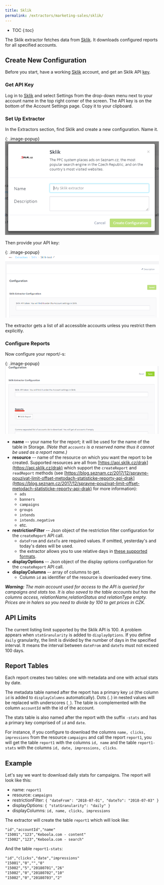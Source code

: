 ```yaml
---
title: Sklik
permalink: /extractors/marketing-sales/sklik/
---
```


* TOC
{:toc}

The Sklik extractor fetches data from [Sklik](https://www.sklik.cz/). It downloads configured reports for all specified accounts. 

## Create New Configuration
Before you start, have a working [Sklik](https://www.sklik.cz/) account, 
and get an Sklik API [key](https://www.sklik.cz/generateToken).

### Get API Key
Log in to [Sklik](https://www.sklik.cz/) and select Settings from the drop-down menu next to your account name 
in the top right corner of the screen. The API key is on the bottom of the Account Settings page. Copy it to your clipboard.

### Set Up Extractor
In the Extractors section, find Sklik and create a new configuration. Name it.

{: .image-popup}
![Sklik New Configuration](/extractors/marketing-sales/sklik/01-new-configuration.png)

Then provide your API key:

{: .image-popup}
![Sklik API Key](/extractors/marketing-sales/sklik/02-api-key.png)

The extractor gets a list of all accessible accounts unless you restrict them explicitly. 

### Configure Reports
Now configure your report/-s:

{: .image-popup}
![Sklik Report](/extractors/marketing-sales/sklik/03-report.png)

- **name** -- your name for the report; it will be used for the name of the table in Storage. *(Note that `accounts` is a reserved name thus it cannot be used as a report name.)*
- **resource** -- name of the resource on which you want the report to be created. Supported resources are all from [https://api.sklik.cz/drak](https://api.sklik.cz/drak) which support the `createReport` and `readReport` methods (see [https://blog.seznam.cz/2017/12/spravne-pouzivat-limit-offset-metodach-statisticke-reporty-api-drak](https://blog.seznam.cz/2017/12/spravne-pouzivat-limit-offset-metodach-statisticke-reporty-api-drak) for more information):
  - `ads`
  - `banners`
  - `campaigns`
  - `groups`
  - `intends`
  - `intends.negative`
  - etc.
- **restrictionFilter** -- Json object of the restriction filter configuration for the `createReport` API call.
  - `dateFrom` and `dateTo` are required values. If omitted, yesterday's and today's dates will be used.
  - the extractor allows you to use relative days in [these supported formats](http://php.net/manual/en/datetime.formats.relative.php).
- **displayOptions** -- Json object of the display options configuration for the `createReport` API call.
- **displayColumns** -- array of columns to get.
  - Column `id` as identifier of the resource is downloaded every time.

***Warning:**
The main account used for access to the API is queried for campaigns and stats too. It is also saved to the table accounts 
but has the columns access, relationName,relationStatus and relationType empty.
Prices are in halers so you need to divide by 100 to get prices in CZK.*

## API Limits
The current listing limit supported by the Sklik API is 100. A problem appears when `statGranularity` is added to `displayOptions`. 
If you define `daily` granularity, the limit is divided by the number of days in the specified interval. 
It means the interval between `dateFrom` and `dateTo` must not exceed 100 days.

## Report Tables

Each report creates two tables: one with metadata and one with actual stats by date. 

The metadata table named after the report has a primary key `id` (the column `id` is added to `displayColumns` automatically). Dots (`.`) in nested values will be replaced with underscores (`_`). The table is complemented with the column `accountId` with the id of the account.

The stats table is also named after the report with the suffix `-stats` and has a primary key comprised of `id` and `date`. 

For instance, if you configure to download the columns `name, clicks, impressions` from the resource `campaigns` and call the report `report1`, you will get the table `report1` with the columns `id, name` and the table `report1-stats` with the columns `id, date, impressions, clicks`.

## Example

Let's say we want to download daily stats for campaigns. The report will look like this:

- name: `report1`
- resource: `campaigns`
- restrictionFilter: `{ "dateFrom": "2018-07-01", "dateTo": "2018-07-03" }`
- displayOptions: `{ "statGranularity": "daily" }`
- displayColumns: `id, name, clicks, impressions`

The extractor will create the table `report1` which will look like:

```
"id","accountId","name"
"15001","123","Keboola.com - content"
"15002","123","Keboola.com - search"
```

And the table `report1-stats`:

```
"id","clicks","date","impressions"
"15001","0","","0"
"15002","5","20180701","26"
"15002","0","20180702","10"
"15002","0","20180703","2"
```  	